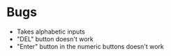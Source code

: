 # Bugs

- Takes alphabetic inputs
- "DEL" button doesn't work
- "Enter" button in the numeric buttons doesn't work
